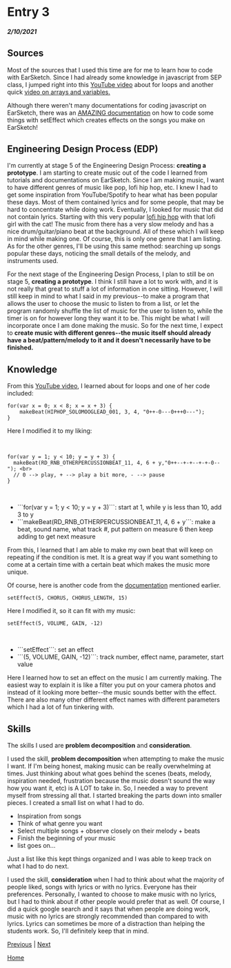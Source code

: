 # Entry 3
##### 2/10/2021

## Sources

Most of the sources that I used this time are for me to learn how to code with EarSketch. Since I had already some knowledge in javascript from SEP class, I jumped right into this <a href="https://www.youtube.com/watch?v=__3sQNXdbBg">YouTube video</a> about for loops and another quick <a href="https://www.youtube.com/watch?v=SvKfVYSS5J0">video on arrays and variables.</a>

Although there weren't many documentations for coding javascript on EarSketch, there was an <a href="http://nebomusic.net/earsketchlessons/Directions_EarSketch2_Effects.pdf">AMAZING documentation</a> on how to code some things with setEffect which creates effects on the songs you make on EarSketch!


## Engineering Design Process (EDP)

I'm currently at stage 5 of the Engineering Design Process: <b>creating a prototype</b>. I am starting to create music out of the code I learned from tutorials and documentations on EarSketch. Since I am making music, I want to have different genres of music like pop, lofi hip hop, etc. I knew I had to get some inspiration from YouTube/Spotify to hear what has been popular these days. Most of them contained lyrics and for some people, that may be hard to concentrate while doing work. Eventually, I looked for music that did not contain lyrics. Starting with this very popular <a href="https://www.youtube.com/watch?v=5qap5aO4i9A">lofi hip hop</a> with that lofi girl with the cat! The music from there has a very slow melody and has a nice drum/guitar/piano beat at the background. All of these which I will keep in mind while making one. Of course, this is only one genre that I am listing. As for the other genres, I'll be using this same method: searching up songs popular these days, noticing the small details of the melody, and instruments used.


For the next stage of the Engineering Design Process, I plan to still be on stage 5, <b>creating a prototype</b>. I think I still have a lot to work with, and it is not really that great to stuff a lot of information in one sitting. However, I will still keep in mind to what I said in my previous--to make a program that allows the user to choose the music to listen to from a list, or let the program randomly shuffle the list of music for the user to listen to, while the timer is on for however long they want it to be. This might be what I will incorporate once I am done making the music. So for the next time, I expect to <b>create music with different genres--the music itself should already have a beat/pattern/melody to it and it doesn't necessarily have to be finished.</b>

## Knowledge

From this <a href="https://www.youtube.com/watch?v=__3sQNXdbBg">YouTube video</a>, I learned about for loops and one of her code included:

```
for(var x = 0; x < 8; x = x + 3) { 
    makeBeat(HIPHOP_SOLOMOOGLEAD_001, 3, 4, "0++-0---0+++0---");
}
```

Here I modified it to my liking:

<br>

```
for(var y = 1; y < 10; y = y + 3) { 
  makeBeat(RD_RNB_OTHERPERCUSSIONBEAT_11, 4, 6 + y,"0++--+-+--+-+-0--"); <br>
  // 0 --> play, + --> play a bit more, - --> pause
}
```

<br>

<ul>
<li>```for(var y = 1; y < 10; y = y + 3)```: start at 1, while y is less than 10, add 3 to y</li>
<li>```makeBeat(RD_RNB_OTHERPERCUSSIONBEAT_11, 4, 6 + y```: make a beat, sound name, what track #, put pattern on measure 6 then keep adding to get next measure</li>
</ul>

From this, I learned that I am able to make my own beat that will keep on repeating if the condition is met. It is a great way if you want something to come at a certain time with a certain beat which makes the music more unique.

Of course, here is another code from the <a href="http://nebomusic.net/earsketchlessons/Directions_EarSketch2_Effects.pdf">documentation</a> mentioned earlier.

```
setEffect(5, CHORUS, CHORUS_LENGTH, 15)
```

Here I modified it, so it can fit with my music:

```
setEffect(5, VOLUME, GAIN, -12)
```

<br>

<ul>
<li>```setEffect```: set an effect</li>
<li>```(5, VOLUME, GAIN, -12)```: track number, effect name, parameter, start value</li>
</ul>

Here I learned how to set an effect on the music I am currently making. The easiest way to explain it is like a filter you put on your camera photos and instead of it looking more better--the music sounds better with the effect. There are also many other different effect names with different parameters which I had a lot of fun tinkering with.


## Skills

The skills I used are <b>problem decomposition</b> and <b>consideration</b>.

I used the skill, <b>problem decomposition</b> when attempting to make the music I want. If I'm being honest, making music can be really overwhelming at times. Just thinking about what goes behind the scenes (beats, melody, inspiration needed, frustration because the music doesn't sound the way how you want it, etc) is A LOT to take in. So, I needed a way to prevent myself from stressing all that. I started breaking the parts down into smaller pieces. I created a small list on what I had to do. 

<ul>
<li> Inspiration from songs </li>
<li> Think of what genre you want </li>
<li> Select multiple songs + observe closely on their melody + beats </li>
<li> Finish the beginning of your music </li> 
<li> list goes on... </li>
</ul>

Just a list like this kept things organized and I was able to keep track on what I had to do next.

I used the skill, <b>consideration</b> when I had to think about what the majority of people liked, songs with lyrics or with no lyrics. Everyone has their preferences. Personally, I wanted to choose to make music with no lyrics, but I had to think about if other people would prefer that as well. Of course, I did a quick google search and it says that when people are doing work, music with no lyrics are strongly recommended than compared to with lyrics. Lyrics can sometimes be more of a distraction than helping the students work. So, I'll definitely keep that in mind.     


[Previous](entry02.md) | [Next](entry04.md)

[Home](../README.md)